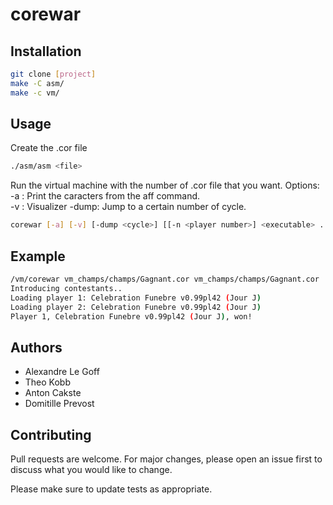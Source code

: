 # corewar

## Installation 

```bash
git clone [project]
make -C asm/
make -c vm/
```
## Usage
Create the .cor file
```bash
./asm/asm <file>
```
Run the virtual machine with the number of .cor file that you want.
Options: <br />
-a : Print the caracters from the aff command. <br />
-v : Visualizer
-dump: Jump to a certain number of cycle.
```bash
corewar [-a] [-v] [-dump <cycle>] [[-n <player number>] <executable> ...]
```

## Example
```bash
/vm/corewar vm_champs/champs/Gagnant.cor vm_champs/champs/Gagnant.cor
Introducing contestants..
Loading player 1: Celebration Funebre v0.99pl42 (Jour J)
Loading player 2: Celebration Funebre v0.99pl42 (Jour J)
Player 1, Celebration Funebre v0.99pl42 (Jour J), won!
```

## Authors
- Alexandre Le Goff
- Theo Kobb
- Anton Cakste
- Domitille Prevost

## Contributing
Pull requests are welcome. For major changes, please open an issue first to discuss what you would like to change.

Please make sure to update tests as appropriate.

